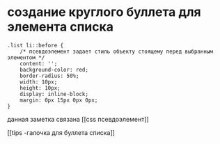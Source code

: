 # создание круглого буллета для элемента списка


```
.list li::before {
	/* псевдоэлемент задает стиль объекту стоящему перед выбранным элементом */
	content: '';
	background-color: red;
	border-radius: 50%;
	width: 10px;
	height: 10px;
	display: inline-block;
	margin: 0px 15px 0px 0px;
}
```
данная заметка связана
[[css псевдоэлемент]] 

[[tips -галочка для буллета списка]]